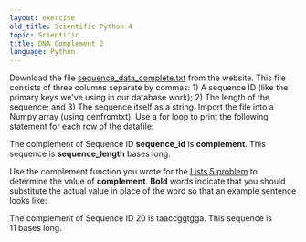 ```yaml
---
layout: exercise
old_title: Scientific Python 4
topic: Scientific
title: DNA Complement 2
language: Python
---
```


Download the file
[sequence_data_complete.txt](http://www.programmingforbiologists.org/sites/programmingforbiologists.org/files/sequence_data_complete.txt)
from the website. This file consists of three columns separate by
commas: 1) A sequence ID (like the primary keys we've using in our
database work); 2) The length of the sequence; and 3) The sequence
itself as a string. Import the file into a Numpy array (using
genfromtxt). Use a for loop to print the following statement for each
row of the datafile:

The complement of Sequence ID **sequence_id** is **complement**. This
sequence is **sequence_length** bases long.

Use the complement function you wrote for the [Lists 5
problem](http://www.programmingforbiologists.org/3-lists-5-problem) to
determine the value of **complement**. **Bold** words indicate that you
should substitute the actual value in place of the word so that an
example sentence looks like:

The complement of Sequence ID 20 is taaccggtgga. This sequence is
11 bases long.
